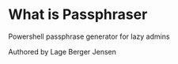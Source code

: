 # What is Passphraser

Powershell passphrase generator for lazy admins

Authored by Lage Berger Jensen
